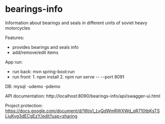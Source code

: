 # bearings-info
Information about bearings and seals in different units of soviet heavy motorcycles

Features:
- provides bearings and seals info
- add/remove/edit items

App run:
- run back: mvn spring-boot:run
- run front: 1. npm install 2. npm run serve -- --port 8091

DB: mysql -udemo -pdemo

API documentation: 
http://localhost:8090/bearings-info/api/swagger-ui.html 

Project protection:
https://docs.google.com/document/d/16tis1_LvQdWmRWXWd_qR710tbKsTSLjuKyg3dECgEzY/edit?usp=sharing
